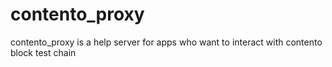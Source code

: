 # contento_proxy
contento_proxy is a help server for apps who want to interact with contento block test chain
